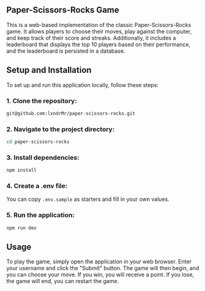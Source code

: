 ## Paper-Scissors-Rocks Game
This is a web-based implementation of the classic Paper-Scissors-Rocks game. It allows players to choose their moves, play against the computer, and keep track of their score and streaks. Additionally, it includes a leaderboard that displays the top 10 players based on their performance, and the leaderboard is persisted in a database.


## Setup and Installation
To set up and run this application locally, follow these steps:

### 1. Clone the repository:
```bash
git@github.com:lxndrMr/paper-scissors-rocks.git
```

### 2. Navigate to the project directory:
```bash
cd paper-scissors-rocks
```

### 3. Install dependencies:
```bash
npm install
```

### 4. Create a .env file:
You can copy `.env.sample` as starters and fill in your own values.

### 5. Run the application:
```bash
npm run dev
```

## Usage
To play the game, simply open the application in your web browser. Enter your username and click the "Submit" button. The game will then begin, and you can choose your move. If you win, you will receive a point. If you lose, the game will end, you can restart the game.